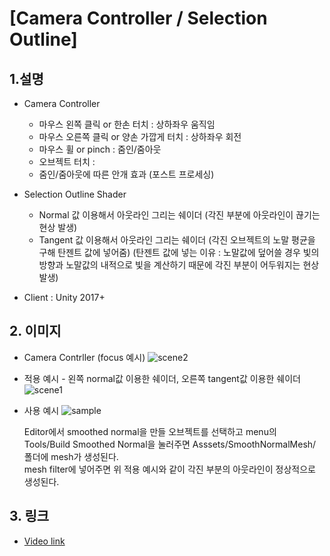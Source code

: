 # [Camera Controller / Selection Outline]

## 1.설명
* Camera Controller
  - 마우스 왼쪽 클릭 or 한손 터치 : 상하좌우 움직임
  - 마우스 오른쪽 클릭 or 양손 가깝게 터치 : 상하좌우 회전
  - 마우스 휠 or pinch : 줌인/줌아웃
  - 오브젝트 터치 : 
  - 줌인/줌아웃에 따른 안개 효과 (포스트 프로세싱)
  
* Selection Outline Shader
  - Normal 값 이용해서 아웃라인 그리는 쉐이더
    (각진 부분에 아웃라인이 끊기는 현상 발생)
  - Tangent 값 이용해서 아웃라인 그리는 쉐이더
    (각진 오브젝트의 노말 평균을 구해 탄젠트 값에 넣어줌)
    (탄젠트 값에 넣는 이유 : 노말값에 덮어쓸 경우 빛의 방향과 노말값의 내적으로 빛을 계산하기 때문에 각진 부분이 어두워지는 현상 발생)
    
* Client : Unity 2017+

## 2. 이미지
* Camera Contrller (focus 예시)
![scene2](https://blogfiles.pstatic.net/MjAxOTA4MTRfMTcz/MDAxNTY1NzYzMzYyOTA1.Xe0F0iEyCarF7U4Ix6uuZHkrs79MFwOSJg5g6o1gHaIg.W7UH7bxJLuP23fLnhcmb0TZiaaZ7uirSQdS8JBW0RNAg.PNG.gaebhi/camera.png?type=w1 "S2")
  
* 적용 예시 - 왼쪽 normal값 이용한 쉐이더, 오른쪽 tangent값 이용한 쉐이더
![scene1](https://blogfiles.pstatic.net/MjAxOTA4MTJfMjUy/MDAxNTY1NTk0NDc0MDIw.970cxN4zPCA2f5PbHrE2MPPmPx0oJ_muZhNyfRDY-vQg.8oxQ1djIHYKxaixAYiInytBLZp5AWoLZV5C8cgo_XFAg.PNG.gaebhi/outline.png?type=w1 "S")
 
* 사용 예시
![sample](https://blogfiles.pstatic.net/MjAxOTA4MTJfMTIy/MDAxNTY1NTk0NDczNjk5.Dfo0WwJlpE1zpKVZtSZPh3YuGiZSaZ2coM5YRyEu6pwg.6IfA7OgQ2c4su13hSmGdc_00bOpb3llbsdzh2RhsARog.PNG.gaebhi/how_to_make_smooth_normal.png?type=w1 "sample")

  Editor에서 smoothed normal을 만들 오브젝트를 선택하고 
  menu의 Tools/Build Smoothed Normal을 눌러주면 Asssets/SmoothNormalMesh/ 폴더에 mesh가 생성된다.  
  mesh filter에 넣어주면 위 적용 예시와 같이 각진 부분의 아웃라인이 정상적으로 생성된다.
  
 ## 3. 링크
* [Video link](https://youtu.be/KtoyjWtBgx4 "link")
